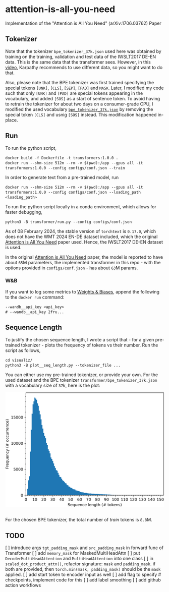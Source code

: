 # attention-is-all-you-need
Implementation of the "Attention is All You Need" (arXiv:1706.03762) Paper

## Tokenizer
Note that the tokenizer `bpe_tokenizer_37k.json` used here was obtained by training on the training, validation and test data of the IWSLT2017 DE-EN data. This is the same data that the transformer sees. However, in this [video](https://www.youtube.com/watch?v=zduSFxRajkE), Karpathy recommends to use different data, so you might want to do that.

Also, please note that the BPE tokenizer was first trained specifying the special tokens `[UNK]`, `[CLS]`, `[SEP]`, `[PAD]` and `MASK`. Later, I modified my code such that only `[UNK]` and `[PAD]` are special tokens appearing in the vocabulary, and added `[SOS]` as a start of sentence token. To avoid having to retrain the tokenizer for about two days on a consumer-grade CPU, I modified the used vocabulary [`bpe_tokenizer_37k.json`](transformer/bpe_tokenizer_37k.json) by removing the special token `[CLS]` and usnig `[SOS]` instead. This modification happened in-place.

## Run
To run the python script,
```
docker build -f Dockerfile -t transformers:1.0.0 .
docker run --shm-size 512m --rm -v $(pwd):/app --gpus all -it transformers:1.0.0 --config configs/conf.json --train
```
In order to generate text from a pre-trained model, run
```
docker run --shm-size 512m --rm -v $(pwd):/app --gpus all -it transformers:1.0.0 --config configs/conf.json --loading_path <loading_path>
```
To run the python script locally in a conda environment, which allows for faster debugging,
```
python3 -B transformer/run.py --config configs/conf.json
```
As of 08 February 2024, the stable version of `torchtext` is `0.17.0`, which does not have the WMT 2024 EN-DE dataset included, which the original [Attention is All You Need](http://arxiv.org/abs/1706.03762) paper used. Hence, the IWSLT2017 DE-EN dataset is used.

In the original [Attention is All You Need](http://arxiv.org/abs/1706.03762) paper, the model is reported to have about `65`M parameters, the implemented transformer in this repo - with the options provided in `configs/conf.json` - has about `63`M params.

### W&B
If you want to log some metrics to [Weights & Biases](https://wandb.ai/), append the following to the `docker run` command:
```
--wandb__api_key <api_key>
# --wandb__api_key 2fru...
```

## Sequence Length
To justify the chosen sequence length, I wrote a script that - for a given pre-trained tokenizer - plots the frequency of tokens vs their number.
Run the script as follows,
```
cd visualiz/
python3 -B plot__seq_length.py --tokenizer_file ...
```
You can either use my pre-trained tokenizer, or provide your own. For the used dataset and the BPE tokenizer `transformer/bpe_tokenizer_37k.json` with a vocabulary size of `37`k, here is the plot:

<div style="display: flex; justify-content: center;">
    <img src="visualiz/seq_lengths_37k.png" alt="Description" width="600"/>
</div>
<br>

For the chosen BPE tokenizer, the total number of *train* tokens is `8.8`M.

## TODO
[ ] introduce args `tgt_padding_mask` and `src_padding_mask` in forward func of Transformer
[ ] add `memory_mask` for MaskedMultiHeadAttn
[ ] put `DecoderMultiHeadAttention` and `MultiHeadAttention` into one class
[ ] in `scaled_dot_product_attn()`, refactor signature: `mask` and `padding_mask`. if both are provided, then `torch.min(mask, padding_mask)` should be the `mask` applied.
[ ] add start token to encoder input as well
[ ] add flag to specify # checkpoints, implement code for this
[ ] add label smoothing
[ ] add github action workflows
